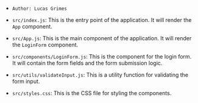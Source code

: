 - `Author: Lucas Grimes`

- `src/index.js`: This is the entry point of the application. It will render the `App` component.
- `src/App.js`: This is the main component of the application. It will render the `LoginForm` component.
- `src/components/LoginForm.js`: This is the component for the login form. It will contain the form fields and the form submission logic.
- `src/utils/validateInput.js`: This is a utility function for validating the form input.
- `src/styles.css`: This is the CSS file for styling the components.


